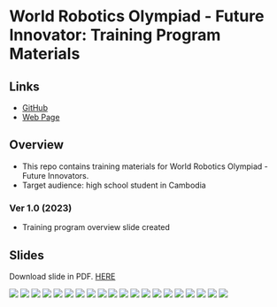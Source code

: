 # World Robotics Olympiad - Future Innovator: Training Program Materials

## Links
* [GitHub](https://github.com/MorokotSakal/wro-fi-kh)
* [Web Page](https://morokotsakal.github.io/wro-fi-kh/)

## Overview
* This repo contains training materials for World Robotics Olympiad - Future Innovators. 
* Target audience: high school student in Cambodia

### Ver 1.0 (2023)
* Training program overview slide created

## Slides
Download slide in PDF. [HERE](https://morokotsakal.github.io/wro-fi-kh/01-Overview/WRO23-FI-01_Overview.pdf)

![](./01-Overview/img/Slide01.png)
![](./01-Overview/img/Slide02.png)
![](./01-Overview/img/Slide03.png)
![](./01-Overview/img/Slide04.png)
![](./01-Overview/img/Slide05.png)
![](./01-Overview/img/Slide06.png)
![](./01-Overview/img/Slide07.png)
![](./01-Overview/img/Slide08.png)
![](./01-Overview/img/Slide09.png)
![](./01-Overview/img/Slide10.png)
![](./01-Overview/img/Slide11.png)
![](./01-Overview/img/Slide12.png)
![](./01-Overview/img/Slide13.png)
![](./01-Overview/img/Slide14.png)
![](./01-Overview/img/Slide15.png)
![](./01-Overview/img/Slide16.png)
![](./01-Overview/img/Slide17.png)
![](./01-Overview/img/Slide18.png)
![](./01-Overview/img/Slide19.png)
![](./01-Overview/img/Slide20.png)
